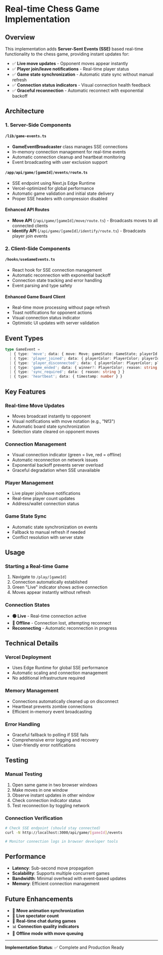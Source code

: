 # Real-time Chess Game Implementation

## Overview

This implementation adds **Server-Sent Events (SSE)** based real-time functionality to the chess game, providing instant updates for:

- ✅ **Live move updates** - Opponent moves appear instantly
- ✅ **Player join/leave notifications** - Real-time player status
- ✅ **Game state synchronization** - Automatic state sync without manual refresh
- ✅ **Connection status indicators** - Visual connection health feedback
- ✅ **Graceful reconnection** - Automatic reconnect with exponential backoff

## Architecture

### 1. Server-Side Components

#### `/lib/game-events.ts`
- **GameEventBroadcaster** class manages SSE connections
- In-memory connection management for real-time events
- Automatic connection cleanup and heartbeat monitoring
- Event broadcasting with user exclusion support

#### `/app/api/game/[gameId]/events/route.ts`
- SSE endpoint using Next.js Edge Runtime
- Vercel-optimized for global performance
- Automatic game validation and initial state delivery
- Proper SSE headers with compression disabled

#### Enhanced API Routes
- **Move API** (`/api/game/[gameId]/move/route.ts`) - Broadcasts moves to all connected clients
- **Identify API** (`/api/game/[gameId]/identify/route.ts`) - Broadcasts player join events

### 2. Client-Side Components

#### `/hooks/useGameEvents.ts`
- React hook for SSE connection management
- Automatic reconnection with exponential backoff
- Connection state tracking and error handling
- Event parsing and type safety

#### Enhanced Game Board Client
- Real-time move processing without page refresh
- Toast notifications for opponent actions
- Visual connection status indicator
- Optimistic UI updates with server validation

## Event Types

```typescript
type GameEvent = 
  | { type: 'move'; data: { move: Move; gameState: GameState; playerId: string } }
  | { type: 'player_joined'; data: { playerColor: PlayerColor; playerId: string } }
  | { type: 'player_disconnected'; data: { playerColor: PlayerColor; playerId: string } }
  | { type: 'game_ended'; data: { winner?: PlayerColor; reason: string; status: GameStatus } }
  | { type: 'sync_required'; data: { reason: string } }
  | { type: 'heartbeat'; data: { timestamp: number } }
```

## Key Features

### Real-time Move Updates
- Moves broadcast instantly to opponent
- Visual notifications with move notation (e.g., "Nf3")
- Automatic board state synchronization
- Selection state cleared on opponent moves

### Connection Management
- Visual connection indicator (green = live, red = offline)
- Automatic reconnection on network issues
- Exponential backoff prevents server overload
- Graceful degradation when SSE unavailable

### Player Management
- Live player join/leave notifications
- Real-time player count updates
- Address/wallet connection status

### Game State Sync
- Automatic state synchronization on events
- Fallback to manual refresh if needed
- Conflict resolution with server state

## Usage

### Starting a Real-time Game

1. Navigate to `/play/[gameId]` 
2. Connection automatically established
3. Green "Live" indicator shows active connection
4. Moves appear instantly without refresh

### Connection States

- **🟢 Live** - Real-time connection active
- **🔴 Offline** - Connection lost, attempting reconnect
- **Reconnecting** - Automatic reconnection in progress

## Technical Details

### Vercel Deployment
- Uses Edge Runtime for global SSE performance
- Automatic scaling and connection management
- No additional infrastructure required

### Memory Management
- Connections automatically cleaned up on disconnect
- Heartbeat prevents zombie connections
- Efficient in-memory event broadcasting

### Error Handling
- Graceful fallback to polling if SSE fails
- Comprehensive error logging and recovery
- User-friendly error notifications

## Testing

### Manual Testing
1. Open same game in two browser windows
2. Make moves in one window
3. Observe instant updates in other window
4. Check connection indicator status
5. Test reconnection by toggling network

### Connection Verification
```bash
# Check SSE endpoint (should stay connected)
curl -N http://localhost:3000/api/game/[gameId]/events

# Monitor connection logs in browser developer tools
```

## Performance

- **Latency**: Sub-second move propagation
- **Scalability**: Supports multiple concurrent games
- **Bandwidth**: Minimal overhead with event-based updates
- **Memory**: Efficient connection management

## Future Enhancements

- 🔄 **Move animation synchronization**
- 👥 **Live spectator count**
- 💬 **Real-time chat during games**
- 📊 **Connection quality indicators**
- 💾 **Offline mode with move queuing**

---

**Implementation Status**: ✅ Complete and Production Ready 